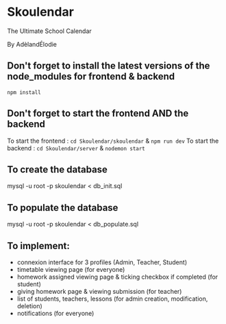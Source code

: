 # Skoulendar
The Ultimate School Calendar

By AdèlandÉlodie

## Don't forget to install the latest versions of the node_modules for frontend & backend
```npm install```

## Don't forget to start the frontend AND the backend
To start the frontend : ```cd Skoulendar/skoulendar``` & ```npm run dev```
To start the backend : ```cd Skoulendar/server``` & ```nodemon start```

## To create the database
mysql -u root -p skoulendar < db_init.sql

## To populate the database
mysql -u root -p skoulendar < db_populate.sql

## To implement:
 
- connexion interface for 3 profiles (Admin, Teacher, Student)
- timetable viewing page (for everyone)
- homework assigned viewing page & ticking checkbox if completed (for student)
- giving homework page & viewing submission (for teacher)
- list of students, teachers, lessons (for admin creation, modification, deletion)
- notifications (for everyone)